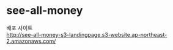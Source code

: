 # see-all-money

배포 사이트
<br>
http://see-all-money-s3-landingpage.s3-website.ap-northeast-2.amazonaws.com/
